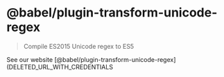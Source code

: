 # @babel/plugin-transform-unicode-regex

> Compile ES2015 Unicode regex to ES5

See our website [@babel/plugin-transform-unicode-regex](DELETED_URL_WITH_CREDENTIALS